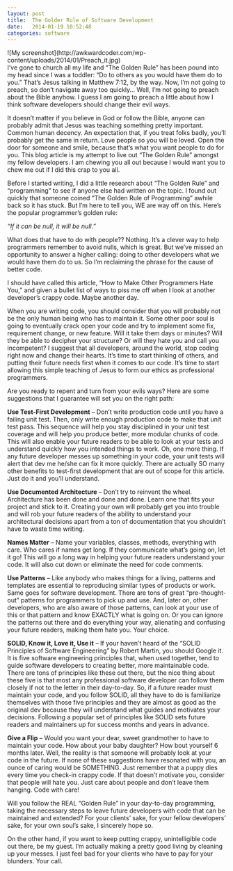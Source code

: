 ```yaml
---
layout: post
title:  The Golder Rule of Software Development
date:   2014-01-19 10:52:48
categories: software
---
```


<div style="float:left">![My screenshot](http://awkwardcoder.com/wp-content/uploads/2014/01/Preach_it.jpg) </div>I’ve gone to church all my life and “The Golden Rule” has been pound into my head since I was a toddler: “Do to others as you would have them do to you.” That’s Jesus talking in Matthew 7:12, by the way. Now, I’m not going to preach, so don’t navigate away too quickly… Well, I’m not going to preach about the Bible anyhow. I guess I am going to preach a little about how I think software developers should change their evil ways.

It doesn’t matter if you believe in God or follow the Bible, anyone can probably admit that Jesus was teaching something pretty important. Common human decency. An expectation that, if you treat folks badly, you’ll probably get the same in return. Love people so you will be loved. Open the door for someone and smile, because that’s what you want people to do for you. This blog article is my attempt to live out “The Golden Rule” amongst my fellow developers. I am chewing you all out because I would want you to chew me out if I did this crap to you all.

Before I started writing, I did a little research about “The Golden Rule” and “programming” to see if anyone else had written on the topic. I found out quickly that someone coined “The Golden Rule of Programming” awhile back so it has stuck. But I’m here to tell you, WE are way off on this. Here’s the popular programmer’s golden rule:

<em> “If it can be null, it will be null.” </em>

What does that have to do with people?? Nothing. It’s a clever way to help programmers remember to avoid nulls, which is great. But we’ve missed an opportunity to answer a higher calling: doing to other developers what we would have them do to us. So I’m reclaiming the phrase for the cause of better code.

I should have called this article, “How to Make Other Programmers Hate You,” and given a bullet list of ways to piss me off when I look at another developer’s crappy code. Maybe another day.

When you are writing code, you should consider that you will probably not be the only human being who has to maintain it. Some other poor soul is going to eventually crack open your code and try to implement some fix, requirement change, or new feature. Will it take them days or minutes? Will they be able to decipher your structure? Or will they hate you and call you incompetent? I suggest that all developers, around the world, stop coding right now and change their hearts. It’s time to start thinking of others, and putting their future needs first when it comes to our code. It’s time to start allowing this simple teaching of Jesus to form our ethics as professional programmers.

Are you ready to repent and turn from your evils ways? Here are some suggestions that I guarantee will set you on the right path:

<strong>Use Test-First Development</strong> – Don’t write production code until you have a failing unit test. Then, only write enough production code to make that unit test pass. This sequence will help you stay disciplined in your unit test coverage and will help you produce better, more modular chunks of code. This will also enable your future readers to be able to look at your tests and understand quickly how you intended things to work. Oh, one more thing. If any future developer messes up something in your code, your unit tests will alert that dev me he/she can fix it more quickly. There are actually SO many other benefits to test-first development that are out of scope for this article. Just do it and you’ll understand.

<strong>Use Documented Architecture</strong> – Don’t try to reinvent the wheel. Architecture has been done and done and done. Learn one that fits your project and stick to it. Creating your own will probably get you into trouble and will rob your future readers of the ability to understand your architectural decisions apart from a ton of documentation that you shouldn’t have to waste time writing.

<strong>Names Matter</strong> – Name your variables, classes, methods, everything with care. Who cares if names get long. If they communicate what’s going on, let it go! This will go a long way in helping your future readers understand your code. It will also cut down or eliminate the need for code comments.

<strong>Use Patterns</strong> – Like anybody who makes things for a living, patterns and templates are essential to reproducing similar types of products or work. Same goes for software development. There are tons of great “pre-thought-out” patterns for programmers to pick up and use. And, later on, other developers, who are also aware of those patterns, can look at your use of this or that pattern and know EXACTLY what is going on. Or you can ignore the patterns out there and do everything your way, alienating and confusing your future readers, making them hate you. Your choice.

<strong>SOLID, Know it, Love it, Use it</strong> – If your haven’t heard of the “SOLID Principles of Software Engineering” by Robert Martin, you should Google it. It is five software engineering principles that, when used together, tend to guide software developers to creating better, more maintainable code. There are tons of principles like these out there, but the nice thing about these five is that most any professional software developer can follow them closely if not to the letter in their day-to-day. So, if a future reader must maintain your code, and you follow SOLID, all they have to do is familiarize themselves with those five principles and they are almost as good as the original dev because they will understand what guides and motivates your decisions. Following a popular set of principles like SOLID sets future readers and maintainers up for success months and years in advance.

<strong>Give a Flip</strong> – Would you want your dear, sweet grandmother to have to maintain your code. How about your baby daughter? How bout yourself 6 months later. Well, the reality is that someone will probably look at your code in the future. If none of these suggestions have resonated with you, an ounce of caring would be SOMETHING. Just remember that a puppy dies every time you check-in crappy code. If that doesn’t motivate you, consider that people will hate you. Just care about people and don’t leave them hanging. Code with care!

Will you follow the REAL “Golden Rule” in your day-to-day programming, taking the necessary steps to leave future developers with code that can be maintained and extended? For your clients’ sake, for your fellow developers’ sake, for your own soul’s sake, I sincerely hope so.

On the other hand, if you want to keep putting crappy, unintelligible code out there, be my guest. I’m actually making a pretty good living by cleaning up your messes. I just feel bad for your clients who have to pay for your blunders. Your call.